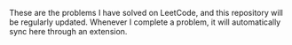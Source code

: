 These are the problems I have solved on LeetCode, and this repository will be regularly updated. Whenever I complete a problem, it will automatically sync here through an extension.
